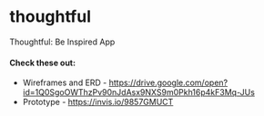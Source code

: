 # thoughtful
Thoughtful: Be Inspired App




#### Check these out:
* Wireframes and ERD -  https://drive.google.com/open?id=1Q0SgoOWThzPv90nJdAsx9NXS9m0Pkh16p4kF3Mq-JUs
* Prototype - https://invis.io/9857GMUCT
